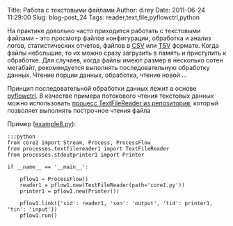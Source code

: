 Title: Работа с текстовыми файлами
Author: d.rey
Date: 2011-06-24 11:29:00
Slug: blog-post_24
Tags: reader,text,file,pyflowctrl,python

На практике довольно часто приходится работать с текстовыми файлами - это просмотр файлов конфигурации, обработка и анализ логов, статистических отчетов, файлов в [CSV](http://en.wikipedia.org/wiki/Comma-separated_values) или [TSV](http://en.wikipedia.org/wiki/Tab-separated_values) формате. Когда файлы небольшие, то их можно сразу загрузить в память и приступить к обработке. Для случаев, когда файлы имеют размер в несколько сотен мегабайт, рекомендуется выполнять последовательную обработку данных. Чтение порции данных, обработка, чтение новой ...

Принцип последовательной обработки данных лежит в основе [pyflowctrl](http://code.google.com/p/sources-ownport/source/browse/pyflowctrl).  В качестве примера потокового чтения текстовых данных можно использовать [процесс TextFileReader из репозитория](http://code.google.com/p/sources-ownport/source/browse/pyflowctrl/processes/textfilereader1.py), который позволяет выполнять построчное чтения файла

Пример ([example8.py](http://code.google.com/p/sources-ownport/source/browse/pyflowctrl/examples/example8.py)):

    :::python
    from core2 import Stream, Process, ProcessFlow
    from processes.textfilereader1 import TextFileReader
    from processes.stdoutprinter1 import Printer
    
    if __name__ == '__main__':
    
        pflow1 = ProcessFlow()
        reader1 = pflow1.new(TextFileReader(path='core1.py')) 
        printer1 = pflow1.new(Printer()) 
    
        pflow1.link({'sid': reader1, 'son': 'output', 'tid': printer1, 'tin': 'input'})
        pflow1.run()
    
